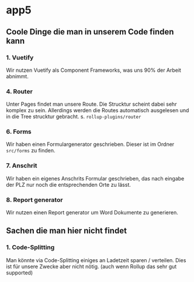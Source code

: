 # app5

## Coole Dinge die man in unserem Code finden kann

### 1. Vuetify
Wir nutzen Vuetify als Component Frameworks, was uns 90% der Arbeit abnimmt.

### 4. Router
Unter Pages findet man unsere Route. Die Strucktur scheint dabei sehr komplex zu sein. Allerdings werden die Routes automatisch ausgelesen und in die Tree strucktur gebracht. s. `rollup-plugins/router`

### 6. Forms
Wir haben einen Formulargenerator geschrieben. Dieser ist im Ordner `src/forms` zu finden.

### 7. Anschrit
Wir haben ein eigenes Anschrits Formular geschrieben, das nach eingabe der PLZ nur noch die entsprechenden Orte zu lässt.

### 8. Report generator
Wir nutzen einen Report generator um Word Dokumente zu generieren.
## Sachen die man hier nicht findet

### 1. Code-Splitting

Man könnte via Code-Splitting einiges an Ladetzeit sparen / verteilen. Dies ist für unsere Zwecke aber nicht nötig. (auch wenn Rollup das sehr gut supported)